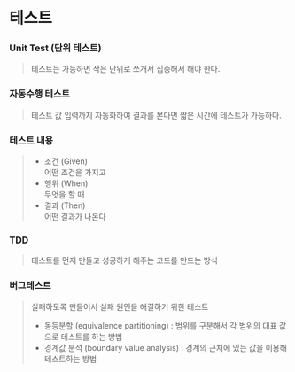 # 테스트

### Unit Test (단위 테스트)
> 테스트는 가능하면 작은 단위로 쪼개서 집중해서 해야 한다.

### 자동수행 테스트
> 테스트 값 입력까지 자동화하여 결과를 본다면 짧은 시간에 테스트가 가능하다.

### 테스트 내용
> - 조건 (Given)   
> 어떤 조건을 가지고
> - 행위 (When)   
> 무엇을 할 때
> - 결과 (Then)   
> 어떤 결과가 나온다

### TDD
> 테스트를 먼저 만들고 성공하게 해주는 코드를 만드는 방식

### 버그테스트
> 실패하도록 만들어서 실패 원인을 해결하기 위한 테스트
> - 동등분할 (equivalence partitioning) : 범위를 구분해서 각 범위의 대표 값으로 테스트를 하는 방법
> - 경계값 분석 (boundary value analysis) : 경계의 근처에 있는 값을 이용해 테스트하는 방법
